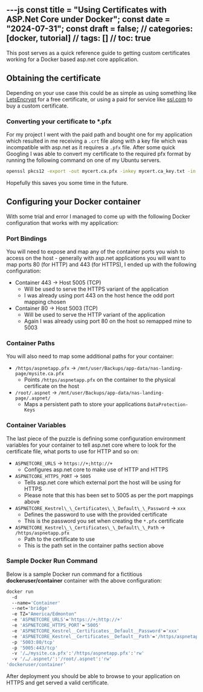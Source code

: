 ---js
const title = "Using Certificates with ASP.Net Core under Docker";
const date = "2024-07-31";
const draft = false;
// categories: [docker, tutorial]
// tags: []
// toc: true
---

This post serves as a quick reference guide to getting custom certificates working for a Docker based asp.net core application.

## Obtaining the certificate

Depending on your use case this could be as simple as using something like [LetsEncrypt](https://letsencrypt.org/) for a free certificate, or using a paid for service like [ssl.com](https://www.ssls.com/) to buy a custom certificate.

### Converting your certificate to \*.pfx

For my project I went with the paid path and bought one for my application which resulted in me receiving a `.crt` file along with a key file which was incompatible with asp.net as it requires a `.pfx` file. After some quick Googling I was able to convert my certificate to the required pfx format by running the following command on one of my Ubuntu servers.

```bash
openssl pkcs12 -export -out mycert.ca.pfx -inkey mycert.ca_key.txt -in mycert.ca.crt
```

Hopefully this saves you some time in the future.

## Configuring your Docker container

With some trial and error I managed to come up with the following Docker configuration that works with my application:

### Port Bindings

You will need to expose and map any of the container ports you wish to access on the host - generally with asp.net applications you will want to map ports 80 (for HTTP) and 443 (for HTTPS), I ended up with the following configuration:

- Container 443 -> Host 5005 (TCP)
  - Will be used to serve the HTTPS variant of the application
  - I was already using port 443 on the host hence the odd port mapping chosen
- Container 80 -> Host 5003 (TCP)
  - Will be used to serve the HTTP variant of the application
  - Again I was already using port 80 on the host so remapped mine to 5003

### Container Paths

You will also need to map some additional paths for your container:

- `/https/aspnetapp.pfx` -> `/mnt/user/Backups/app-data/nas-landing-page/mysite.ca.pfx`
  - Points `/https/aspnetapp.pfx` on the container to the physical certificate on the host
- `/root/.aspnet` -> `/mnt/user/Backups/app-data/nas-landing-page/.aspnet/`
  - Maps a persistent path to store your applications `DataProtection-Keys`

### Container Variables

The last piece of the puzzle is defining some configuration environment variables for your container to tell asp.net core where to look for the certificate file, what ports to use for HTTP and so on:

- `ASPNETCORE_URLS` -> `https://+;http://+`
  - Configures asp.net core to make use of HTTP and HTTPS
- `ASPNETCORE_HTTPS_PORT` -> `5005`
  - Tells asp.net core which external port the host will be using for HTTPS
  - Please note that this has been set to 5005 as per the port mappings above
- `ASPNETCORE_Kestrel\_\_Certificates\_\_Default\_\_Password` -> `xxx`
  - Defines the password to use with the provided certificate
  - This is the password you set when creating the `*.pfx` certificate
- `ASPNETCORE_Kestrel\_\_Certificates\_\_Default\_\_Path` -> `/https/aspnetapp.pfx`
  - Path to the certificate to use
  - This is the path set in the container paths section above

### Sample Docker Run Command

Below is a sample Docker run command for a fictitious **dockeruser/container** container with the above configuration:

```bash
docker run
  -d
  --name='Container'
  --net='bridge'
  -e TZ="America/Edmonton"
  -e 'ASPNETCORE_URLS'='https://+;http://+'
  -e 'ASPNETCORE_HTTPS_PORT'='5005'
  -e 'ASPNETCORE_Kestrel__Certificates__Default__Password'='xxx'
  -e 'ASPNETCORE_Kestrel__Certificates__Default__Path'='/https/aspnetapp.pfx'
  -p '5003:80/tcp'
  -p '5005:443/tcp'
  -v '/…/mysite.ca.pfx':'/https/aspnetapp.pfx':'rw'
  -v '/…/.aspnet/':'/root/.aspnet':'rw'
'dockeruser/container’
```

After deployment you should be able to browse to your application on HTTPS and get served a valid certificate.
